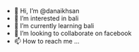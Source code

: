 - 👋 Hi, I’m @danaikhsan
- 👀 I’m interested in bali 
- 🌱 I’m currently learning bali
- 💞️ I’m looking to collaborate on facebook
- 📫 How to reach me ...

<!---
danaikhsan/danaikhsan is a ✨ special ✨ repository because its `README.md` (this file) appears on your GitHub profile.
You can click the Preview link to take a look at your changes.
--->
